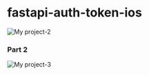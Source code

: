 # fastapi-auth-token-ios
![My project-2](https://github.com/Dev-ios-project/fastapi-auth-token-ios/assets/35449529/5e952811-c215-4717-b3df-68a1b3828886)


### Part 2
![My project-3](https://github.com/user-attachments/assets/230c1f94-26d4-47c4-85fe-0c773746c983)
